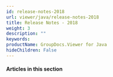```yaml
---
id: release-notes-2018
url: viewer/java/release-notes-2018
title: Release Notes - 2018
weight: 3
description: ""
keywords: 
productName: GroupDocs.Viewer for Java
hideChildren: False
---
```

#### Articles in this section